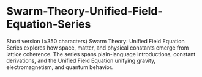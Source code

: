 # Swarm-Theory-Unified-Field-Equation-Series
Short version (≤350 characters) Swarm Theory: Unified Field Equation Series explores how space, matter, and physical constants emerge from lattice coherence. The series spans plain-language introductions, constant derivations, and the Unified Field Equation unifying gravity, electromagnetism, and quantum behavior.
